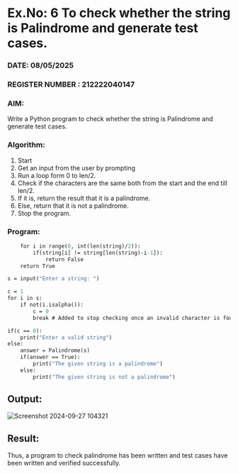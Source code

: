 # Ex.No: 6 To check whether the string is Palindrome and generate test cases.

### DATE: 08/05/2025                                                                           
### REGISTER NUMBER : 212222040147
### AIM: 
Write a Python program to check whether the string is Palindrome and generate test cases. 
### Algorithm:
1. Start
2. Get an input from the user by prompting 
3. Run a loop form 0 to len/2.
4. Check if the characters are the same both from the start and the end till len/2. 
5. If it is, return the result that it is a palindrome.
6. Else, return that it is not a palindrome. 
7. Stop the program.
### Program:
```def Palindrome(string):
    for i in range(0, int(len(string)/2)): 
        if(string[i] != string[len(string)-i-1]): 
            return False 
    return True 

s = input("Enter a string: ") 

c = 1 
for i in s: 
    if not(i.isalpha()): 
        c = 0 
        break # Added to stop checking once an invalid character is found

if(c == 0): 
    print("Enter a valid string") 
else:
    answer = Palindrome(s)
    if(answer == True): 
        print("The given string is a palindrome") 
    else: 
        print("The given string is not a palindrome")
```
## Output:
![Screenshot 2024-09-27 104321](https://github.com/user-attachments/assets/639cb0ef-8ebd-4b55-b0c3-9cd2d537ad91)

## Result:
Thus, a program to check palindrome has been written and test cases have been written and verified successfully.
